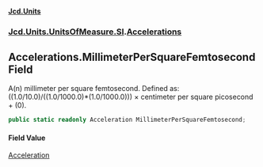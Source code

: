 #### [Jcd.Units](index.md 'index')
### [Jcd.Units.UnitsOfMeasure.SI](Jcd.Units.UnitsOfMeasure.SI.md 'Jcd.Units.UnitsOfMeasure.SI').[Accelerations](Accelerations.md 'Jcd.Units.UnitsOfMeasure.SI.Accelerations')

## Accelerations.MillimeterPerSquareFemtosecond Field

A(n) millimeter per square femtosecond. Defined as: ((1.0/10.0)/((1.0/1000.0)*(1.0/1000.0))) × centimeter per square picosecond + (0).

```csharp
public static readonly Acceleration MillimeterPerSquareFemtosecond;
```

#### Field Value
[Acceleration](Acceleration.md 'Jcd.Units.UnitTypes.Acceleration')